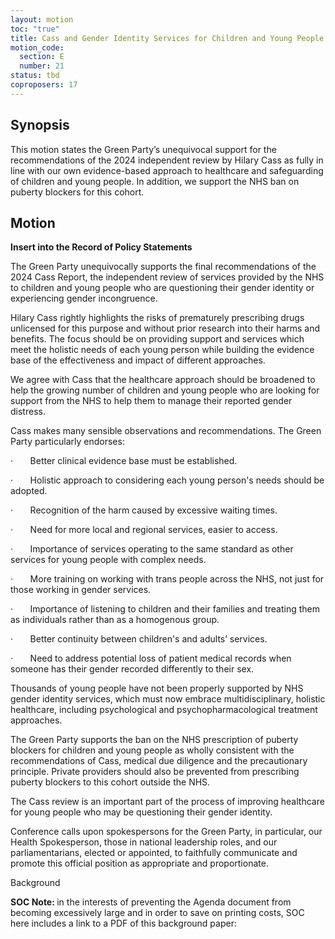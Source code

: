 ```yaml
---
layout: motion
toc: "true"
title: Cass and Gender Identity Services for Children and Young People
motion_code:
  section: E
  number: 21
status: tbd
coproposers: 17
---
```

## Synopsis

This motion states the Green Party’s unequivocal support for the recommendations of the 2024 independent review by Hilary Cass as fully in line with our own evidence-based approach to healthcare and safeguarding of children and young people. In addition, we support the NHS ban on puberty blockers for this cohort.

## Motion

**Insert into the Record of Policy Statements**

The Green Party unequivocally supports the final recommendations of the 2024 Cass Report, the independent review of services provided by the NHS to children and young people who are questioning their gender identity or experiencing gender incongruence.

Hilary Cass rightly highlights the risks of prematurely prescribing drugs unlicensed for this purpose and without prior research into their harms and benefits. The focus should be on providing support and services which meet the holistic needs of each young person while building the evidence base of the effectiveness and impact of different approaches.

We agree with Cass that the healthcare approach should be broadened to help the growing number of children and young people who are looking for support from the NHS to help them to manage their reported gender distress.

Cass makes many sensible observations and recommendations. The Green Party particularly endorses:

·       Better clinical evidence base must be established.

·       Holistic approach to considering each young person's needs should be adopted.

·       Recognition of the harm caused by excessive waiting times.

·       Need for more local and regional services, easier to access.

·       Importance of services operating to the same standard as other services for young people with complex needs.

·       More training on working with trans people across the NHS, not just for those working in gender services.

·       Importance of listening to children and their families and treating them as individuals rather than as a homogenous group.

·       Better continuity between children's and adults’ services.

·       Need to address potential loss of patient medical records when someone has their gender recorded differently to their sex.

Thousands of young people have not been properly supported by NHS gender identity services, which must now embrace multidisciplinary, holistic healthcare, including psychological and psychopharmacological treatment approaches.

The Green Party supports the ban on the NHS prescription of puberty blockers for children and young people as wholly consistent with the recommendations of Cass, medical due diligence and the precautionary principle. Private providers should also be prevented from prescribing puberty blockers to this cohort outside the NHS.

The Cass review is an important part of the process of improving healthcare for young people who may be questioning their gender identity.

Conference calls upon spokespersons for the Green Party, in particular, our Health Spokesperson, those in national leadership roles, and our parliamentarians, elected or appointed, to faithfully communicate and promote this official position as appropriate and proportionate.

Background

<p class="alert d-inline-block alert-primary"><strong>SOC Note: </strong> in the interests of preventing the Agenda document from becoming excessively large and in order to save on printing costs, SOC here includes a link to a PDF of this background paper:  <https://spaces.greenparty.org.uk/file/file/download?guid=97ba5194-fb4a-400e-9cd6-c62709762086&hash_sha1=a1cb454e></p>